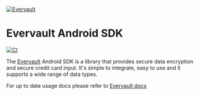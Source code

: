 [![Evervault](https://evervault.com/evervault.svg)](https://evervault.com/)
# Evervault Android SDK
[![CI](https://github.com/evervault/evervault-android/actions/workflows/codeql.yml/badge.svg)](https://github.com/evervault/evervault-android/actions/workflows/codeql.yml)

The [Evervault](https://evervault.com/) Android SDK is a library that provides secure data encryption and secure credit card input. It's simple to integrate, easy to use and it supports a wide range of data types.

For up to date usage docs please refer to
[Evervault docs](https://docs.evervault.com/sdks/android)
